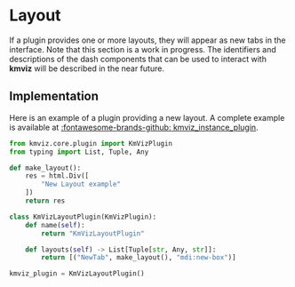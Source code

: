 # Layout

If a plugin provides one or more layouts, they will appear as new tabs in the interface. Note that this section is a work in progress. The identifiers and descriptions of the dash components that can be used to interact with **kmviz** will be described in the near future.

## Implementation

Here is an example of a plugin providing a new layout. A complete example is available at [:fontawesome-brands-github: kmviz_instance_plugin](https://github.com/tlemane/kmviz/plugins/kmviz_instance_plugin).

```py title="kmviz_layout_plugin/__init__.py"
from kmviz.core.plugin import KmVizPlugin
from typing import List, Tuple, Any

def make_layout():
    res = html.Div([
        "New Layout example"
    ])
    return res

class KmVizLayoutPlugin(KmVizPlugin):
    def name(self):
        return "KmVizLayoutPlugin"

    def layouts(self) -> List[Tuple[str, Any, str]]:
        return [("NewTab", make_layout(), "mdi:new-box")]

kmviz_plugin = KmVizLayoutPlugin()
```
